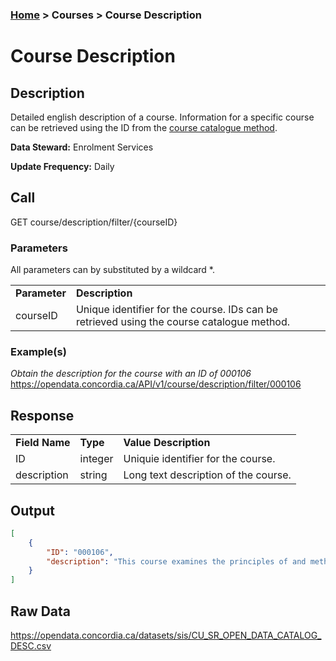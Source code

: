 ### [Home](../../README.md) > Courses > Course Description

# Course Description


## Description
Detailed english description of a course.  Information for a specific course can be retrieved using the ID from the [course catalogue method](./catalog.md). 

**Data Steward:** Enrolment Services

**Update Frequency:** Daily

## Call
GET course/description/filter/{courseID}

### Parameters
All parameters can by substituted by a wildcard *.
<table>
    <tr>
        <td><b>Parameter</b></td>
        <td><b>Description</b></td>
    </tr>
        <tr>
        <td>courseID</td>
        <td>Unique identifier for the course. IDs can be retrieved using the course catalogue method.</td>
    </tr>
</table>

### Example(s)
*Obtain the description for the course with an ID of 000106*
https://opendata.concordia.ca/API/v1/course/description/filter/000106

## Response
<table>
    <tr>
        <td><b>Field Name</b></td>
        <td><b>Type</b></td>
        <td><b>Value Description</b></td>
    </tr>
    <tr>
        <td>ID</td>
        <td>integer</td>
        <td>Uniquie identifier for the course.</td>
    </tr>
    <tr>
        <td>description</td>
        <td>string</td>
        <td>Long text description of the course.</td>
    </tr>
</table>

## Output
```JSON
[
    {
        "ID": "000106",
        "description": "This course examines the principles of and methodology used in fraud detection and deterrence. Topics covered may include skimming, cash larceny, cheque tampering, billing, payroll and expense reimbursement schemes, non-cash misappropriations, corruption, fraudulent financial statements, conducting investigations and interviewing witnesses. This course may also examine auditors legal responsibilities towards fraud, the evaluation of internal controls and important pieces of legislation such as the Sarbanes-Oxley Act and the Criminal Code. Finally, the ethical aspects associated with fraud are discussed. Class sessions consist of lectures, real-life fraud case discussions and the presentation of DVDs from the Association of Certified Fraud Examiners.\nPrerequisite: COMM 217, 315.\nNOTE: Students who have received credit for this topic under an ACCO 470 number may not take this course for credit.\n\n\n\n"
    }
]
```

## Raw Data
https://opendata.concordia.ca/datasets/sis/CU_SR_OPEN_DATA_CATALOG_DESC.csv